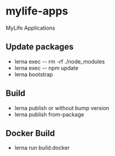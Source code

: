 # mylife-apps
MyLife Applications

## Update packages
 - lerna exec -- rm -rf ./node_modules
 - lerna exec -- npm update
 - lerna bootstrap

## Build
 - lerna publish
or without bump version
 - lerna publish from-package

## Docker Build
 - lerna run build:docker
